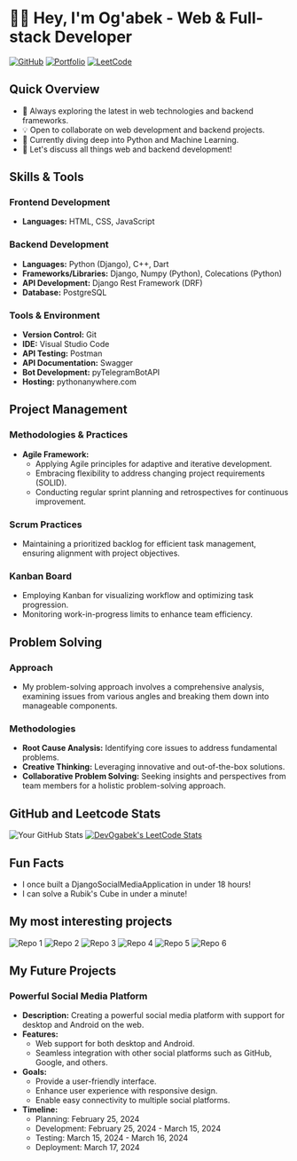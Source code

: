 # 👨‍💻 Hey, I'm Og'abek - Web & Full-stack Developer

[![GitHub](https://img.shields.io/badge/GitHub-Follow-black?style=flat-square&logo=github)](https://github.com/DevOgabek/)
[![Portfolio](https://img.shields.io/badge/Portfolio-Visit-brightgreen?style=flat-square)](https://github.com/DevOgabek)
[![LeetCode](https://img.shields.io/badge/LeetCode-Profile-orange?style=flat-square&logo=leetcode)](https://leetcode.com/DevOgabek/)

## Quick Overview
- 🌱 Always exploring the latest in web technologies and backend frameworks.
- 💡 Open to collaborate on web development and backend projects.
- 🤔 Currently diving deep into Python and Machine Learning.
- 💬 Let's discuss all things web and backend development!

## Skills & Tools

### Frontend Development
- **Languages:** HTML, CSS, JavaScript

### Backend Development
- **Languages:** Python (Django), C++, Dart
- **Frameworks/Libraries:** Django, Numpy (Python), Colecations (Python)
- **API Development:** Django Rest Framework (DRF)
- **Database:** PostgreSQL

### Tools & Environment
- **Version Control:** Git
- **IDE:** Visual Studio Code
- **API Testing:** Postman
- **API Documentation:** Swagger
- **Bot Development:** pyTelegramBotAPI
- **Hosting:** pythonanywhere.com

## Project Management

### Methodologies & Practices
- **Agile Framework:**
  - Applying Agile principles for adaptive and iterative development.
  - Embracing flexibility to address changing project requirements (SOLID).
  - Conducting regular sprint planning and retrospectives for continuous improvement.

### Scrum Practices
- Maintaining a prioritized backlog for efficient task management, ensuring alignment with project objectives.

### Kanban Board
- Employing Kanban for visualizing workflow and optimizing task progression.
- Monitoring work-in-progress limits to enhance team efficiency.

## Problem Solving

### Approach
- My problem-solving approach involves a comprehensive analysis, examining issues from various angles and breaking them down into manageable components.

### Methodologies
- **Root Cause Analysis:** Identifying core issues to address fundamental problems.
- **Creative Thinking:** Leveraging innovative and out-of-the-box solutions.
- **Collaborative Problem Solving:** Seeking insights and perspectives from team members for a holistic problem-solving approach.

## GitHub and Leetcode Stats
![Your GitHub Stats](https://github-readme-stats.vercel.app/api?username=DevOgabek&show_icons=true&theme=dark)
[![DevOgabek's LeetCode Stats](https://leetcode-stats.vercel.app/api?username=DevOgabek&theme=Dark)](https://github.com/JeremyTsaii/leetcode-stats)

## Fun Facts
- I once built a DjangoSocialMediaApplication in under 18 hours!
- I can solve a Rubik's Cube in under a minute!

## My most interesting projects

![Repo 1](https://github-readme-stats.vercel.app/api/pin/?username=DevOgabek&repo=DjangoSocialMediaApplication&theme=dark)
![Repo 2](https://github-readme-stats.vercel.app/api/pin/?username=DevOgabek&repo=DjangoBlogPlatform&theme=dark)
![Repo 3](https://github-readme-stats.vercel.app/api/pin/?username=DevOgabek&repo=LeetCodeReputationRank&theme=dark)
![Repo 4](https://github-readme-stats.vercel.app/api/pin/?username=DevOgabek&repo=WikibotTelegram&theme=dark)
![Repo 5](https://github-readme-stats.vercel.app/api/pin/?username=DevOgabek&repo=TkinterCalculator&theme=dark)
![Repo 6](https://github-readme-stats.vercel.app/api/pin/?username=DevOgabek&repo=LeetCodePythonSolutions&theme=dark)

## My Future Projects

### Powerful Social Media Platform
- **Description:** Creating a powerful social media platform with support for desktop and Android on the web.
- **Features:**
  - Web support for both desktop and Android.
  - Seamless integration with other social platforms such as GitHub, Google, and others.
- **Goals:**
  - Provide a user-friendly interface.
  - Enhance user experience with responsive design.
  - Enable easy connectivity to multiple social platforms.
- **Timeline:**
  - Planning: February 25, 2024
  - Development: February 25, 2024 - March 15, 2024
  - Testing: March 15, 2024 - March 16, 2024
  - Deployment: March 17, 2024